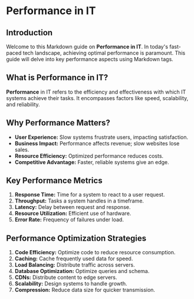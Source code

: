 # Performance in IT
## Introduction

Welcome to this Markdown guide on **Performance in IT**. In today's fast-paced tech landscape, achieving optimal performance is paramount. This guide will delve into key performance aspects using Markdown tags.

## What is Performance in IT?

**Performance** in IT refers to the efficiency and effectiveness with which IT systems achieve their tasks. It encompasses factors like speed, scalability, and reliability.

## Why Performance Matters?

- **User Experience:** Slow systems frustrate users, impacting satisfaction.
- **Business Impact:** Performance affects revenue; slow websites lose sales.
- **Resource Efficiency:** Optimized performance reduces costs.
- **Competitive Advantage:** Faster, reliable systems give an edge.

## Key Performance Metrics

1. **Response Time:** Time for a system to react to a user request.
2. **Throughput:** Tasks a system handles in a timeframe.
3. **Latency:** Delay between request and response.
4. **Resource Utilization:** Efficient use of hardware.
5. **Error Rate:** Frequency of failures under load.

## Performance Optimization Strategies

1. **Code Efficiency:** Optimize code to reduce resource consumption.
2. **Caching:** Cache frequently used data for speed.
3. **Load Balancing:** Distribute traffic across servers.
4. **Database Optimization:** Optimize queries and schema.
5. **CDNs:** Distribute content to edge servers.
6. **Scalability:** Design systems to handle growth.
7. **Compression:** Reduce data size for quicker transmission.
